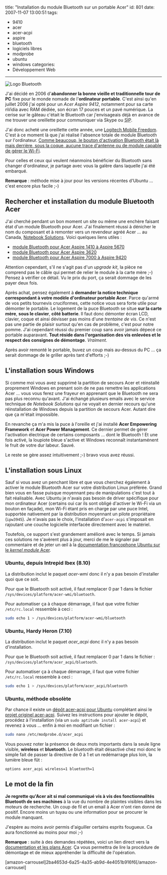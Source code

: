 title: "Installation du module Bluetooth sur un portable Acer"
id: 801
date: 2007-11-07 13:00:51
tags:
- 9410
- acer
- acer-acpi
- aspire
- bluetooth
- logiciels libres
- modprobe
- ubuntu
- windows
categories:
- Développement Web
---

![Logo Bluetooth](https://oncletom.io/images/2007/11/bluetooth-logo.gif)

J'ai décidé en 2006 d'**abandonner la bonne vieille et traditionnelle tour de PC** fixe pour le monde nomade de l'**ordinateur portable**. C'est ainsi qu'en juillet 2006 j'ai opté pour un _Acer Aspire 9412_, notamment pour sa carte nVidia avec RAM dédiée, son écran 17 pouces et un pavé numérique.
La cerise sur le gâteau c'était le Bluetooth car j'envisageais déjà en avance de me trouver une oreillette pour communiquer via Skype ou <acronym title="Session Initiation Protocol">SIP</acronym>.

J'ai donc acheté une oreillette cette année, une [Logitech Mobile Freedom](http://www.logitech.com/index.cfm/webcam_communications/mobile_phone_headsets/devices/260&amp;cl=fr,fr). C'est à ce moment là que j'ai réalisé l'absence totale de module Bluetooth sur l'ordinateur. [Comme beaucoup, le bouton d'activation Bluetooth était là mais derrière, sous la coque, aucune trace d'antenne ou de module capable de gérer le Wi-Fi](http://www.google.com/search?q=acer+aspire+bluetooth+missing).

Pour celles et ceux qui veulent néanmoins bénéficier du Bluetooth sans changer d'ordinateur, je partage avec vous la galère dans laquelle j'ai été embarqué.

**Remarque** : méthode mise à jour pour les versions récentes d'Ubuntu ... c'est encore plus facile ;-)

<!--more-->

## Rechercher et installation du module Bluetooth Acer

J'ai cherché pendant un bon moment un site ou même une enchère faisant état d'un module Bluetooth pour Acer. J'ai finalement réussi à dénicher le nom du composant et à remonter vers un revendeur agréé Acer ... au Canada, [Notebook Solutions](http://www.notebooksolutions.ca). Voici quelques liens utiles :

*   [module Bluetooth pour Acer Aspire 1410 à Aspire 5670](http://www.notebooksolutions.ca/zc/index.php?main_page=product_info&amp;products_id=882)
*   [module Bluetooth pour Acer Aspire 3620](http://www.notebooksolutions.ca/zc/index.php?main_page=product_info&amp;cPath=66_231&amp;products_id=2058)
*   [module Bluetooth pour Acer Aspire 7000 à Aspire 9420](http://www.notebooksolutions.ca/zc/index.php?main_page=product_info&amp;products_id=2542)

Attention cependant, s'il ne s'agit pas d'un _upgrade kit_, la pièce ne comprend pas le câble qui permet de relier le module à la carte mère ;-) Pensez à vérifier ce détail. Vu le prix du port, ça serait dommage de les payer deux fois.

Après achat, pensez également à **demander la notice technique correspondant à votre modèle d'ordinateur portable Acer**. Parce qu'armé de vos petits tournevis cruciformes, cette notice vous sera forte utile pour démonter le portable. Le logement de la puce Bluetooth se situe **sur la carte mère**, **sous le clavier**, **côté batterie**. Il faut donc démonter écran LCD, clavier, coque et ainsi dévisser pas moins d'une _trentaine de vis_.
Ce n'est pas une partie de plaisir surtout qu'en cas de problème, c'est pour notre pomme. J'ai cependant réussi du premier coup sans avoir jamais dépecé ce portable auparavant. **Tout réside dans l'organisation des vis enlevées et le respect des consignes de démontage**. _Vraiment_.

Après avoir remonté le portable, buvez un coup mais au-dessus du PC ... ça serait dommage de le griller après tant d'efforts ;-)

## L'installation sous Windows

Si comme moi vous avez supprimé la partition de secours Acer et réinstallé proprement Windows en prenant soin de ne pas remettre les applications Acer ... vous vous ferez une frayeur en apprenant que le Bluetooth ne sera pas plus reconnu qu'avant. J'ai échangé plusieurs emails avec le service technique de _Notebook Solutions_ qui ne voyait en dernier recours qu'une réinstallation de Windows depuis la partition de secours Acer. Autant dire que ça m'était impossible.

En revanche ça m'a mis la puce à l'oreille et j'ai installé **Acer Empowering Framework** et **Acer Power Management**. Ce dernier permet de gérer l'activation électrique de certains composants ... dont le Bluetooth ! Et une fois activé, la loupiote bleue s'active et Windows reconnaît instantaménent le fruit de votre dur labeur. Sauvé.

Le reste se gère assez intuitivement ;-) bravo vous avez réussi.

## L'installation sous Linux

Sauf si vous avez un penchant libre et que vous cherchez également à activer le module Bluetooth Acer sur votre distribution Linux préférée. Grand bien vous en fasse puisque moyennant peu de manipulations c'est tout à fait réalisable.
Avec Ubuntu je n'avais pas besoin de driver spécifique pour mon ordinateur Acer (certains oui car ils sont obligé d'activer le Wi-Fi via un bouton en façade), mon Wi-Fi étant pris en charge par une puce Intel, supportée nativement par la distribution moyennant un pilote propriétaire (`ipw3945`). Je n'avais pas le choix, l'installation d'`acer-acpi` s'imposait en rajoutant une couche logicielle interfacée directement avec le matériel.

Toutefois, ce support s'est grandement amélioré avec le temps.
Si jamais ces solutions ne s'avèrent plus à jour, merci de me le signaler par commentaire et de jeter un œil à la [documentation francophone Ubuntu sur le _kernel module_ Acer](http://doc.ubuntu-fr.org/acer_acpi).

### Ubuntu, depuis Intrepid Ibex (8.10)

La distribution inclut le paquet _acer-wmi_ donc il n'y a pas besoin d'installer quoi que ce soit.

Pour que le Bluetooth soit activé, il faut remplacer 0 par 1 dans le fichier `/sys/devices/platform/acer-wmi/bluetooth`.

Pour automatiser ça à chaque démarrage, il faut que votre fichier `/etc/rc.local` ressemble à ceci :

```bash
sudo echo 1 > /sys/devices/platform/acer-wmi/bluetooth
```

### Ubuntu, Hardy Heron (7.10)

La distribution inclut le paquet _acer_acpi_ donc il n'y a pas besoin d'installation.

Pour que le Bluetooth soit activé, il faut remplacer 0 par 1 dans le fichier : `/sys/devices/platform/acer_acpi/bluetooth`.

Pour automatiser ça à chaque démarrage, il faut que votre fichier `/etc/rc.local` ressemble à ceci :

```bash
sudo echo 1 > /sys/devices/platform/acer_acpi/bluetooth
```

### Ubuntu, méthode obsolète

Par chance il existe un [dépôt acer-acpi pour Ubuntu](http://code.google.com/p/acer-acpi-deb/) complétant ainsi le [projet originel acer-acpi](http://code.google.com/p/aceracpi/). Suivez les instructions pour ajouter le dépôt, procédez à l'installation (via un `sudo aptitude install acer-acpi`) et revenez à vous ... enfin à moi en modifiant un fichier :

```bash
sudo nano /etc/modprobe.d/acer_acpi
```

Vous pouvez noter la présence de deux mots importants dans la seule ligne visible,
**wireless** et **bluetooth**. Le bluetooth était désactivé chez moi donc le simple
fait de passer la directive de 0 à 1 et un redémarrage plus loin, la lumière bleue fût :

```
options acer_acpi wireless=1 bluetooth=1
```

## Le mot de la fin

**Je regrette qu'Acer ait si mal communiqué vis à vis des fonctionnalités Bluetooth de ses machines** à la vue du nombre de plaintes visibles dans les moteurs de recherche. Un coup de fil et un email à Acer n'ont rien donné de positif. Encore moins un tuyau ou une information pour se procurer le module manquant.

J'espère au moins avoir permis d'aiguiller certains esprits fougueux. Ca aura fonctionné au moins pour moi ;-)

**Remarque** : suite à des demandes répétées, voici un lien direct vers la [documentation et les plans Acer](http://dl.free.fr/bLCS31qZW/doc-acer.zip). Ça vous permettra de lire la procédure de démontage et de mieux appréhender la difficulté de l'opération.

[amazon-carrousel]2ba4653d-6a25-4a35-ab9d-4e4051b916f6[/amazon-carrousel]